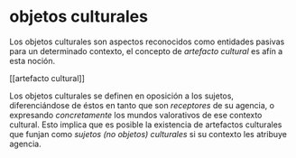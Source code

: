 # objetos culturales
Los objetos culturales son aspectos reconocidos como entidades pasivas para un determinado contexto, el concepto de *artefacto cultural* es afín a esta noción.

[[artefacto cultural]]

Los objetos culturales se definen en oposición a los sujetos, diferenciándose de éstos en tanto que son *receptores* de su agencia, o expresando *concretamente* los mundos valorativos de ese contexto cultural. Esto implica que es posible la existencia de artefactos culturales que funjan como *sujetos (no objetos) culturales* si su contexto les atribuye agencia.
